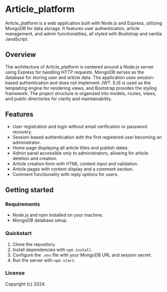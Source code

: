 # Article_platform

Article_platform is a web application built with Node.js and Express, utilizing MongoDB for data storage. It features user authentication, article management, and admin functionalities, all styled with Bootstrap and vanilla JavaScript.

## Overview

The architecture of Article_platform is centered around a Node.js server using Express for handling HTTP requests. MongoDB serves as the database for storing user and article data. The application uses session-based authentication and does not implement JWT. EJS is used as the templating engine for rendering views, and Bootstrap provides the styling framework. The project structure is organized into models, routes, views, and public directories for clarity and maintainability.

## Features

- User registration and login without email verification or password recovery.
- Session-based authentication with the first registered user becoming an administrator.
- Home page displaying all article titles and publish dates.
- Admin panel accessible only to administrators, allowing for article deletion and creation.
- Article creation form with HTML content input and validation.
- Article pages with content display and a comment section.
- Comment functionality with reply options for users.

## Getting started

### Requirements

- Node.js and npm installed on your machine.
- MongoDB database setup.

### Quickstart

1. Clone the repository.
2. Install dependencies with `npm install`.
3. Configure the `.env` file with your MongoDB URL and session secret.
4. Run the server with `npm start`.

### License

Copyright (c) 2024.